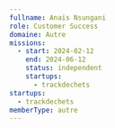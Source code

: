 ```yaml
---
fullname: Anaïs Nsungani
role: Customer Success
domaine: Autre
missions:
  - start: 2024-02-12
    end: 2024-06-12
    status: independent
    startups:
      - trackdechets
startups:
  - trackdechets
memberType: autre
---
```


